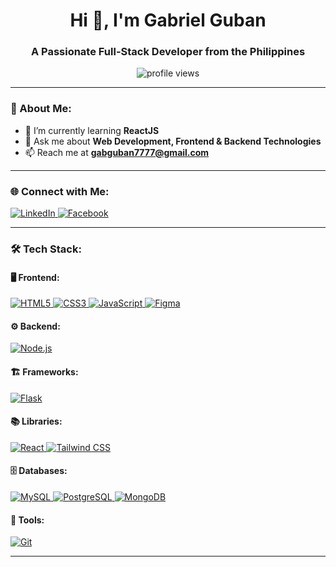<h1 align="center">Hi 👋, I'm Gabriel Guban</h1>
<h3 align="center">A Passionate Full-Stack Developer from the Philippines</h3>

<p align="center">
  <img src="https://komarev.com/ghpvc/?username=gabguban&label=Profile%20Views&color=0e75b6&style=flat" alt="profile views" />
</p>

---

### 🚀 About Me:
- 🌱 I’m currently learning **ReactJS**
- 💬 Ask me about **Web Development, Frontend & Backend Technologies**
- 📫 Reach me at **gabguban7777@gmail.com**

---

### 🌐 Connect with Me:
<p align="left">
  <a href="https://www.linkedin.com/in/gab-guban-474237334/" target="_blank">
    <img src="https://img.shields.io/badge/LinkedIn-%230077B5.svg?style=for-the-badge&logo=linkedin&logoColor=white" alt="LinkedIn" />
  </a>
  <a href="https://fb.com/gab.guban" target="_blank">
    <img src="https://img.shields.io/badge/Facebook-%231877F2.svg?style=for-the-badge&logo=facebook&logoColor=white" alt="Facebook" />
  </a>
</p>

---

### 🛠️ Tech Stack:

#### 🖥️ Frontend:
<p align="left"> 
  <a href="https://www.w3.org/html/" target="_blank">
    <img src="https://img.shields.io/badge/HTML5-%23E34F26.svg?style=for-the-badge&logo=html5&logoColor=white" alt="HTML5" />
  </a> 
  <a href="https://www.w3schools.com/css/" target="_blank">
    <img src="https://img.shields.io/badge/CSS3-%231572B6.svg?style=for-the-badge&logo=css3&logoColor=white" alt="CSS3" />
  </a> 
  <a href="https://developer.mozilla.org/en-US/docs/Web/JavaScript" target="_blank">
    <img src="https://img.shields.io/badge/JavaScript-%23F7DF1E.svg?style=for-the-badge&logo=javascript&logoColor=black" alt="JavaScript" />
  </a> 
  <a href="https://www.figma.com/" target="_blank">
    <img src="https://img.shields.io/badge/Figma-%23F24E1E.svg?style=for-the-badge&logo=figma&logoColor=white" alt="Figma" />
  </a> 
</p>

#### ⚙️ Backend:
<p align="left">
  <a href="https://nodejs.org" target="_blank">
    <img src="https://img.shields.io/badge/Node.js-%23339933.svg?style=for-the-badge&logo=node.js&logoColor=white" alt="Node.js" />
  </a> 
</p>

#### 🏗️ Frameworks:
<p align="left">
  <a href="https://flask.palletsprojects.com/" target="_blank">
    <img src="https://img.shields.io/badge/Flask-%23000000.svg?style=for-the-badge&logo=flask&logoColor=white" alt="Flask" />
  </a> 
</p>

#### 📚 Libraries:
<p align="left">
  <a href="https://reactjs.org/" target="_blank">
    <img src="https://img.shields.io/badge/React-%2361DAFB.svg?style=for-the-badge&logo=react&logoColor=black" alt="React" />
  </a> 
  <a href="https://tailwindcss.com/" target="_blank">
    <img src="https://img.shields.io/badge/TailwindCSS-%2306B6D4.svg?style=for-the-badge&logo=tailwindcss&logoColor=white" alt="Tailwind CSS" />
  </a> 
</p>

#### 🗄️ Databases:
<p align="left">
  <a href="https://www.mysql.com/" target="_blank">
    <img src="https://img.shields.io/badge/MySQL-%234479A1.svg?style=for-the-badge&logo=mysql&logoColor=white" alt="MySQL" />
  </a> 
  <a href="https://www.postgresql.org" target="_blank">
    <img src="https://img.shields.io/badge/PostgreSQL-%23336791.svg?style=for-the-badge&logo=postgresql&logoColor=white" alt="PostgreSQL" />
  </a> 
  <a href="https://www.mongodb.com/" target="_blank">
    <img src="https://img.shields.io/badge/MongoDB-%2347A248.svg?style=for-the-badge&logo=mongodb&logoColor=white" alt="MongoDB" />
  </a> 
</p>

#### 🔧 Tools:
<p align="left">
  <a href="https://git-scm.com/" target="_blank">
    <img src="https://img.shields.io/badge/Git-%23F05032.svg?style=for-the-badge&logo=git&logoColor=white" alt="Git" />
  </a> 
</p>

---


